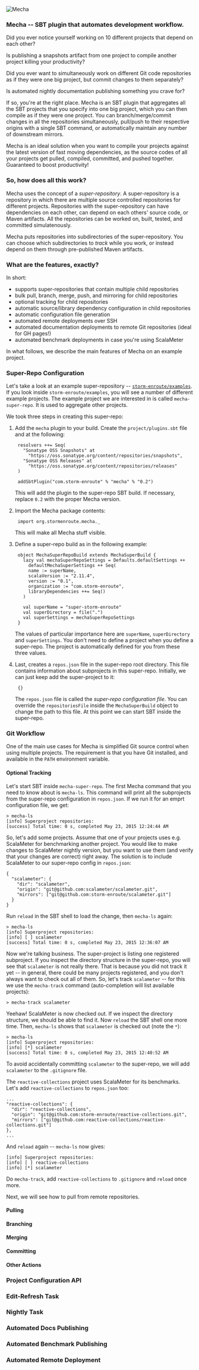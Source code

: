 
![Mecha](/docs/mecha-logo-256-soft.png)

### Mecha -- SBT plugin that automates development workflow.

Did you ever notice yourself working on 10 different projects that depend on each other?

Is publishing a snapshots artifact from one project to compile another project killing
your productivity?

Did you ever want to simultaneously work on different Git code repositories as if they
were one big project, but commit changes to them separately?

Is automated nightly documentation publishing something you crave for?

If so, you're at the right place.
Mecha is an SBT plugin that aggregates all the SBT projects that you specify into one
big project, which you can then compile as if they were one project.
You can branch/merge/commit changes in all the repositories simultaneously,
pull/push to their respective origins with a single SBT command,
or automatically maintain any number of downstream mirrors.

Mecha is an ideal solution when you want to compile your projects against the
latest version of fast moving dependencies, as the source codes of all your
projects get pulled, compiled, committed, and pushed together.
Guaranteed to boost productivity!


### So, how does all this work?

Mecha uses the concept of a *super-repository*.
A super-repository is a repository in which there are multiple source controlled
repositories for different projects.
Repositories with the super-repository can have dependencies on each other, can
depend on each others' source code, or Maven artifacts.
All the repositories can be worked on, built, tested,
and committed simulatenously.

Mecha puts repositories into subdirectories of the super-repository.
You can choose which subdirectories to *track* while you work,
or instead depend on them through pre-published Maven artifacts.


### What are the features, exactly?

In short:

- supports super-repositories that contain multiple child repositories
- bulk pull, branch, merge, push, and mirroring for child repositories
- optional tracking for child repositories
- automatic source/library dependency configuration in child repositories
- automatic configuration file generation
- automated remote deployments over SSH
- automated documentation deployments to remote Git repositories (ideal for GH pages!)
- automated benchmark deployments in case you're using ScalaMeter

In what follows, we describe the main features of Mecha on an example project.


### Super-Repo Configuration

Let's take a look at an example super-repository --
[`storm-enroute/examples`](https://github.com/storm-enroute/examples).
If you look inside `storm-enroute/examples`, you will see a number of different
example projects.
The example project we are interested in is called `mecha-super-repo`.
It is used to aggregate other projects.

We took three steps in creating this super-repo:

1. Add the `mecha` plugin to your build.
Create the `project/plugins.sbt` file and at the following:

        resolvers ++= Seq(
          "Sonatype OSS Snapshots" at
            "https://oss.sonatype.org/content/repositories/snapshots",
          "Sonatype OSS Releases" at
            "https://oss.sonatype.org/content/repositories/releases"
        )

        addSbtPlugin("com.storm-enroute" % "mecha" % "0.2")

    This will add the plugin to the super-repo SBT build.
    If necessary, replace `0.2` with the proper Mecha version.

2. Import the Mecha package contents:

        import org.stormenroute.mecha._

    This will make all Mecha stuff visible.

3. Define a super-repo build as in the following example:

        object MechaSuperRepoBuild extends MechaSuperBuild {
          lazy val mechaSuperRepoSettings = Defaults.defaultSettings ++
            defaultMechaSuperSettings ++ Seq(
            name := superName,
            scalaVersion := "2.11.4",
            version := "0.1",
            organization := "com.storm-enroute",
            libraryDependencies ++= Seq()
          )
          
          val superName = "super-storm-enroute"
          val superDirectory = file(".")
          val superSettings = mechaSuperRepoSettings
        }

    The values of particular importance here are `superName`, `superDirectory` and
    `superSettings`.
    You don't need to define a project when you define a super-repo.
    The project is automatically defined for you from these three values.

4. Last, creates a `repos.json` file in the super-repo root directory.
This file contains information about subprojects in this super-repo.
Initially, we can just keep add the super-project to it:

        {}

    The `repos.json` file is called the *super-repo configuration file*.
    You can override the `repositoriesFile` inside the `MechaSuperBuild` object to
    change the path to this file.
    At this point we can start SBT inside the super-repo.


### Git Workflow

One of the main use cases for Mecha is simplified Git source control when using
multiple projects.
The requirement is that you have Git installed, and available in the `PATH` environment
variable.


#### Optional Tracking

Let's start SBT inside `mecha-super-repo`.
The first Mecha command that you need to know about is `mecha-ls`.
This command will print all the subprojects from the super-repo configuration in
`repos.json`.
If we run it for an emprt configuration file, we get:

    > mecha-ls
    [info] Superproject repositories:
    [success] Total time: 0 s, completed May 23, 2015 12:24:44 AM

So, let's add some projects.
Assume that one of your projects uses e.g. ScalaMeter for benchmarking another project.
You would like to make changes to ScalaMeter nightly version,
but you want to use them (and verify that your changes are correct) right away.
The solution is to include ScalaMeter to our super-repo config in `repos.json`:

    {
      "scalameter": {
        "dir": "scalameter",
        "origin": "git@github.com:scalameter/scalameter.git",
        "mirrors": ["git@github.com:storm-enroute/scalameter.git"]
      }
    }

Run `reload` in the SBT shell to load the change, then `mecha-ls` again:

    > mecha-ls
    [info] Superproject repositories:
    [info] [ ] scalameter
    [success] Total time: 0 s, completed May 23, 2015 12:36:07 AM

Now we're talking business.
The super-project is listing one registered subproject.
If you inspect the directory structure in the super-repo,
you will see that `scalameter` is not really there.
That is because you did not track it yet -- in general, there could be many projects
registered, and you don't always want to check out all of them.
So, let's track `scalameter` -- for this we use the `mecha-track` command
(auto-completion will list available projects):

    > mecha-track scalameter

Yeehaw!
ScalaMeter is now checked out.
If we inspect the directory structure, we should be able to find it.
Now `reload` the SBT shell one more time.
Then, `mecha-ls` shows that `scalameter` is checked out (note the `*`):

    > mecha-ls
    [info] Superproject repositories:
    [info] [*] scalameter
    [success] Total time: 0 s, completed May 23, 2015 12:40:52 AM

To avoid accidentally committing `scalameter` to the super-repo,
we will add `scalameter` to the `.gitignore` file.

The `reactive-collections` project uses ScalaMeter for its benchmarks.
Let's add `reactive-collections` to `repos.json` too:

    ...
    "reactive-collections": {
      "dir": "reactive-collections",
      "origin": "git@github.com:storm-enroute/reactive-collections.git",
      "mirrors": ["git@github.com:reactive-collections/reactive-collections.git"]
    },
    ...

And `reload` again -- `mecha-ls` now gives:

    [info] Superproject repositories:
    [info] [ ] reactive-collections
    [info] [*] scalameter

Do `mecha-track`, add `reactive-collections` to `.gitignore` and `reload` once more.

Next, we will see how to pull from remote repositories.


#### Pulling

#### Branching

#### Merging

#### Committing

#### Other Actions


### Project Configuration API


### Edit-Refresh Task


### Nightly Task


### Automated Docs Publishing


### Automated Benchmark Publishing


### Automated Remote Deployment

